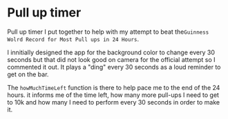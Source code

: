 <!-- @format -->

# Pull up timer

Pull up timer I put together to help with my attempt to beat the`Guinness Wolrd Record for Most Pull ups in 24 Hours`.

I innitially designed the app for the background color to change every 30 seconds but that did not look good on camera for the official attempt so I commented it out.
It plays a "ding" every 30 seconds as a loud reminder to get on the bar.

The `howMuchTimeLeft` function is there to help pace me to the end of the 24 hours.
it informs me of the time left, how many more pull-ups I need to get to 10k and how many I need to perform every 30 seconds in order to make it.
